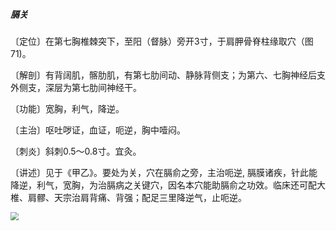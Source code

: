##### 膈关

〔定位〕在第七胸椎棘突下，至阳（督脉）旁开3寸，于肩胛骨脊柱缘取穴（图71)。

〔解剖〕有背阔肌，髂肋肌，有第七肋间动、静脉背侧支；为第六、七胸神经后支外侧支，深层为第七肋间神经干。

〔功能〕宽胸，利气，降逆。

〔主治〕呕吐哕证，血证，呃逆，胸中噎闷。

〔刺炎〕斜刺0.5〜0.8寸。宜灸。

〔讲述〕见于《甲乙》。要处为关，穴在膈俞之旁，主治呃逆, 膈膜诸疾，针此能降逆，利气，宽胸，为治膈病之关键穴，因名本穴能助膈俞之功效。临床还可配大椎、肩髎、天宗治肩背痛、背强；配足三里降逆气，止呃逆。

<img src="img/图71.jpg" style="zoom:80%;" />
